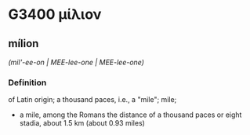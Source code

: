 # G3400 μίλιον

## mílion

_(mil'-ee-on | MEE-lee-one | MEE-lee-one)_

### Definition

of Latin origin; a thousand paces, i.e., a "mile"; mile; 

- a mile, among the Romans the distance of a thousand paces or eight stadia, about 1.5 km (about 0.93 miles)
